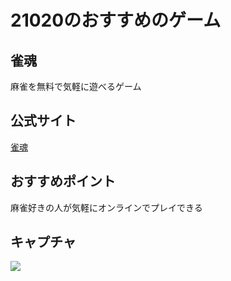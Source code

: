 # 21020のおすすめのゲーム
## 雀魂
麻雀を無料で気軽に遊べるゲーム
## 公式サイト
[雀魂](https://mahjongsoul.com/)
## おすすめポイント
麻雀好きの人が気軽にオンラインでプレイできる
## キャプチャ
![](https://media.jannavi.net/wp-content/uploads/adf26b00da298f309dfc1570574ad863-768x461.jpg)
